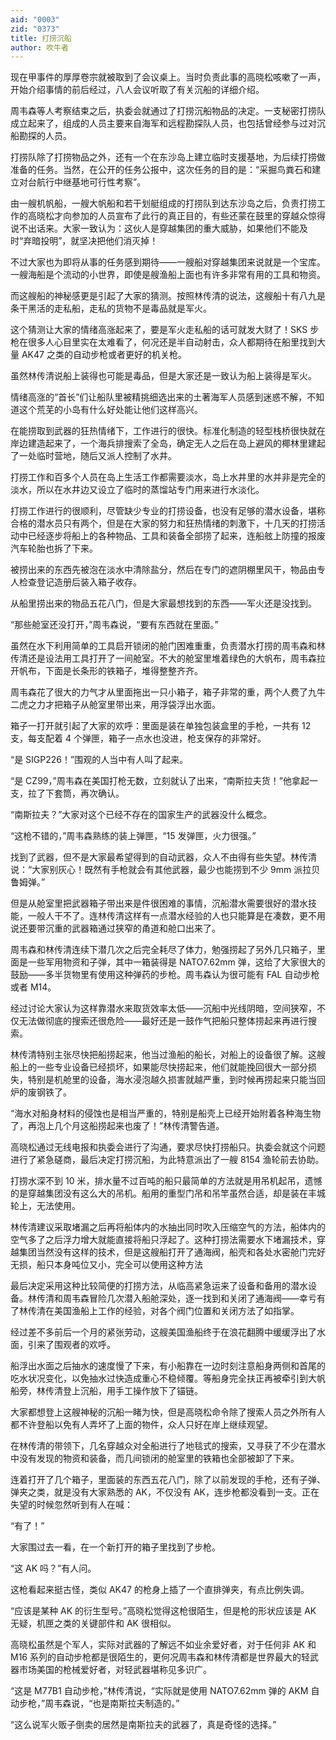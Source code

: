 ```yaml
---
aid: "0003"
zid: "0373"
title: 打捞沉船
author: 吹牛者
---
```


现在甲事件的厚厚卷宗就被取到了会议桌上。当时负责此事的高晓松咳嗽了一声，开始介绍事情的前后经过，八人会议听取了有关沉船的详细介绍。

周韦森等人考察结束之后，执委会就通过了打捞沉船物品的决定。一支秘密打捞队成立起来了，组成的人员主要来自海军和远程勘探队人员，也包括曾经参与过对沉船勘探的人员。

打捞队除了打捞物品之外，还有一个在东沙岛上建立临时支援基地，为后续打捞做准备的任务。当然，在公开的任务公报中，这次任务的目的是：“采掘鸟粪石和建立对台航行中继基地可行性考察”。

由一艘机帆船，一艘大帆船和若干划艇组成的打捞队到达东沙岛之后，负责打捞工作的高晓松才向参加的人员宣布了此行的真正目的，有些还蒙在鼓里的穿越众惊得说不出话来。大家一致认为：这伙人是穿越集团的重大威胁，如果他们不能及时“弃暗投明”，就坚决把他们消灭掉！

不过大家也为即将从事的任务感到期待——一艘船对穿越集团来说就是一个宝库。一艘海船是个流动的小世界，即使是艘渔船上面也有许多非常有用的工具和物资。

而这艘船的神秘感更是引起了大家的猜测。按照林传清的说法，这艘船十有八九是条干黑活的走私船，走私的货物不是毒品就是军火。

这个猜测让大家的情绪高涨起来了，要是军火走私船的话可就发大财了！SKS 步枪在很多人心目里实在太难看了，何况还是半自动射击，众人都期待在船里找到大量 AK47 之类的自动步枪或者更好的机关枪。

虽然林传清说船上装得也可能是毒品，但是大家还是一致认为船上装得是军火。

情绪高涨的“首长”们让船队里被精挑细选出来的土著海军人员感到迷惑不解，不知道这个荒芜的小岛有什么好处能让他们这样高兴。

在能捞取到武器的狂热情绪下，工作进行的很快。标准化制造的轻型栈桥很快就在岸边建造起来了，一个海兵排搜索了全岛，确定无人之后在岛上避风的椰林里建起了一处临时营地，随后又派人控制了水井。

打捞工作和百多个人员在岛上生活工作都需要淡水，岛上水井里的水并非是完全的淡水，所以在水井边又设立了临时的蒸馏站专门用来进行水淡化。

打捞工作进行的很顺利，尽管缺少专业的打捞设备，也没有足够的潜水设备，堪称合格的潜水员只有两个，但是在大家的努力和狂热情绪的刺激下，十几天的打捞活动中已经逐步将船上的各种物品、工具和装备全部捞了起来，连船舷上防撞的报废汽车轮胎也拆了下来。

被捞出来的东西先被泡在淡水中清除盐分，然后在专门的遮阴棚里风干，物品由专人检查登记造册后装入箱子收存。

从船里捞出来的物品五花八门，但是大家最想找到的东西——军火还是没找到。

“那些舱室还没打开，”周韦森说，“要有东西就在里面。”

虽然在水下利用简单的工具启开锁闭的舱门困难重重，负责潜水打捞的周韦森和林传清还是设法用工具打开了一间舱室。不大的舱室里堆着绿色的大帆布，周韦森拉开帆布，下面是长条形的铁箱子，堆得整整齐齐。

周韦森花了很大的力气才从里面拖出一只小箱子，箱子非常的重，两个人费了九牛二虎之力才把箱子从舱室里带出来，用浮袋浮出水面。

箱子一打开就引起了大家的欢呼：里面是装在单独包装盒里的手枪，一共有 12 支，每支配着 4 个弹匣，箱子一点水也没进，枪支保存的非常好。

“是 SIGP226！”围观的人当中有人叫了起来。

“是 CZ99，”周韦森在美国打枪无数，立刻就认了出来，“南斯拉夫货！”他拿起一支，拉了下套筒，再次确认。

“南斯拉夫？”大家对这个已经不存在的国家生产的武器没什么概念。

“这枪不错的，”周韦森熟练的装上弹匣，“15 发弹匣，火力很强。”

找到了武器，但不是大家最希望得到的自动武器，众人不由得有些失望。林传清说：“大家别灰心！既然有手枪就会有其他武器，最少也能捞到不少 9mm 派拉贝鲁姆弹。”

但是从舱室里把武器箱子带出来是件很困难的事情，沉船潜水需要很好的潜水技能，一般人干不了。连林传清这样有一点潜水经验的人也只能算是在凑数，更不用说还要带沉重的武器箱通过狭窄的甬道和舱口出来了。

周韦森和林传清连续下潜几次之后完全耗尽了体力，勉强捞起了另外几只箱子，里面是一些军用物资和子弹，其中一箱装得是 NATO7.62mm 弹，这给了大家很大的鼓励——多半货物里有使用这种弹药的步枪。周韦森认为很可能有 FAL 自动步枪或者 M14。

经过讨论大家认为这样靠潜水来取货效率太低——沉船中光线阴暗，空间狭窄，不仅无法做彻底的搜索还很危险——最好还是一鼓作气把船只整体捞起来再进行搜索。

林传清特别主张尽快把船捞起来，他当过渔船的船长，对船上的设备很了解。这艘船上的一些专业设备已经损坏，如果能尽快捞起来，他们就能挽回很大一部分损失，特别是机舱里的设备，海水浸泡越久损害就越严重，到时候再捞起来只能当回炉的废钢铁了。

“海水对船身材料的侵蚀也是相当严重的，特别是船壳上已经开始附着各种海生物了，再泡上几个月这船捞起来也废了！”林传清警告道。

高晓松通过无线电报和执委会进行了沟通，要求尽快打捞船只。执委会就这个问题进行了紧急磋商，最后决定打捞沉船，为此特意派出了一艘 8154 渔轮前去协助。

打捞水深不到 10 米，排水量不过百吨的船只最简单的方法就是用吊机起吊，遗憾的是穿越集团没有这么大的吊机。船用的重型门吊和吊竿虽然合适，却是装在丰城轮上，无法使用。

林传清建议采取堵漏之后再将船体内的水抽出同时吹入压缩空气的方法，船体内的空气多了之后浮力增大就能直接将船只浮起了。这种打捞法需要水下堵漏技术，穿越集团当然没有这样的技术，但是这艘船打开了通海阀，船壳和各处水密舱门完好无损，船只本身吨位又小，完全可以使用这种方法

最后决定采用这种比较简便的打捞方法，从临高紧急运来了设备和备用的潜水设备。林传清和周韦森冒险几次潜入船舱深处，逐一找到和关闭了通海阀——幸亏有了林传清在美国渔船上工作的经验，对各个阀门位置和关闭方法了如指掌。

经过差不多前后一个月的紧张劳动，这艘美国渔船终于在浪花翻腾中缓缓浮出了水面，引来了围观者的欢呼。

船浮出水面之后抽水的速度慢了下来，有小船靠在一边时刻注意船身两侧和首尾的吃水状况变化，以免抽水过快造成重心不稳倾覆。等船身完全扶正再被牵引到大帆船旁，林传清登上沉船，用手工操作放下了锚链。

大家都想登上这艘神秘的沉船一睹为快，但是高晓松命令除了搜索人员之外所有人都不许登船以免有人弄坏了上面的物件，众人只好在岸上继续观望。

在林传清的带领下，几名穿越众对全船进行了地毯式的搜索，又寻获了不少在潜水中没有发现的物资和装备，而几间锁闭的舱室里的铁箱也全部被卸了下来。

连着打开了几个箱子，里面装的东西五花八门，除了以前发现的手枪，还有子弹、弹夹之类，就是没有大家熟悉的 AK，不仅没有 AK，连步枪都没看到一支。正在失望的时候忽然听到有人在喊：

“有了！”

大家围过去一看，在一个新打开的箱子里找到了步枪。

“这 AK 吗？”有人问。

这枪看起来挺古怪，类似 AK47 的枪身上插了一个直排弹夹，有点比例失调。

“应该是某种 AK 的衍生型号。”高晓松觉得这枪很陌生，但是枪的形状应该是 AK 无疑，机匣之类的关键部件和 AK 很相似。

高晓松虽然是个军人，实际对武器的了解远不如业余爱好者，对于任何非 AK 和 M16 系列的自动步枪都是很陌生的，更何况周韦森和林传清都是世界最大的轻武器市场美国的枪械爱好者，对轻武器堪称见多识广。

“这是 M77B1 自动步枪，”林传清说，“实际就是使用 NATO7.62mm 弹的 AKM 自动步枪，”周韦森说，“也是南斯拉夫制造的。”

“这么说军火贩子倒卖的居然是南斯拉夫的武器了，真是奇怪的选择。”
